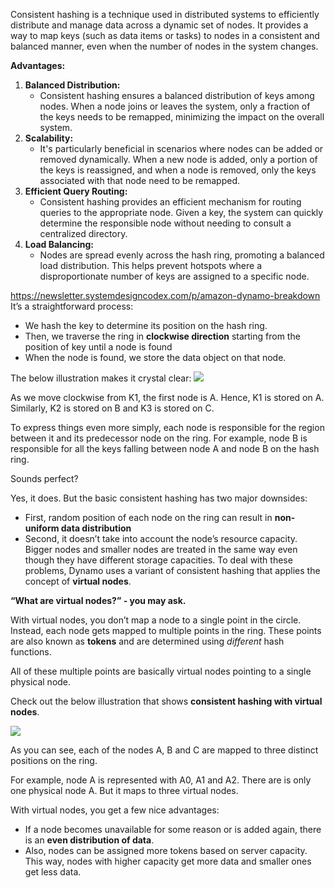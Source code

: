 Consistent hashing is a technique used in distributed systems to efficiently distribute and manage data across a dynamic set of nodes. It provides a way to map keys (such as data items or tasks) to nodes in a consistent and balanced manner, even when the number of nodes in the system changes.

**Advantages:**

1. **Balanced Distribution:**
    - Consistent hashing ensures a balanced distribution of keys among nodes. When a node joins or leaves the system, only a fraction of the keys needs to be remapped, minimizing the impact on the overall system.
2. **Scalability:**
    - It's particularly beneficial in scenarios where nodes can be added or removed dynamically. When a new node is added, only a portion of the keys is reassigned, and when a node is removed, only the keys associated with that node need to be remapped.
3. **Efficient Query Routing:**
    - Consistent hashing provides an efficient mechanism for routing queries to the appropriate node. Given a key, the system can quickly determine the responsible node without needing to consult a centralized directory.
4. **Load Balancing:**
    - Nodes are spread evenly across the hash ring, promoting a balanced load distribution. This helps prevent hotspots where a disproportionate number of keys are assigned to a specific node.

https://newsletter.systemdesigncodex.com/p/amazon-dynamo-breakdown
It’s a straightforward process:
- We hash the key to determine its position on the hash ring.
- Then, we traverse the ring in **clockwise direction** starting from the position of key until a node is found
- When the node is found, we store the data object on that node.
    
The below illustration makes it crystal clear:
![](https://substackcdn.com/image/fetch/w_1456,c_limit,f_auto,q_auto:good,fl_progressive:steep/https%3A%2F%2Fsubstack-post-media.s3.amazonaws.com%2Fpublic%2Fimages%2F1b0a0faa-5f64-4bd2-aa7e-58446705ee0d_2876x1697.png)

As we move clockwise from K1, the first node is A. Hence, K1 is stored on A. Similarly, K2 is stored on B and K3 is stored on C.

To express things even more simply, each node is responsible for the region between it and its predecessor node on the ring. For example, node B is responsible for all the keys falling between node A and node B on the hash ring.

Sounds perfect?

Yes, it does. But the basic consistent hashing has two major downsides:
- First, random position of each node on the ring can result in **non-uniform data distribution**
- Second, it doesn’t take into account the node’s resource capacity. Bigger nodes and smaller nodes are treated in the same way even though they have different storage capacities.
To deal with these problems, Dynamo uses a variant of consistent hashing that applies the concept of **virtual nodes**.

**“What are virtual nodes?” - you may ask.**

With virtual nodes, you don’t map a node to a single point in the circle. Instead, each node gets mapped to multiple points in the ring. These points are also known as **tokens** and are determined using _different_ hash functions.

All of these multiple points are basically virtual nodes pointing to a single physical node.

Check out the below illustration that shows **consistent hashing with virtual nodes**.

![](https://substackcdn.com/image/fetch/w_1456,c_limit,f_auto,q_auto:good,fl_progressive:steep/https%3A%2F%2Fsubstack-post-media.s3.amazonaws.com%2Fpublic%2Fimages%2Fcc53e18d-fc05-462e-b783-53892c12a48d_2486x1947.png)

As you can see, each of the nodes A, B and C are mapped to three distinct positions on the ring.

For example, node A is represented with A0, A1 and A2. There are is only one physical node A. But it maps to three virtual nodes.

With virtual nodes, you get a few nice advantages:
- If a node becomes unavailable for some reason or is added again, there is an **even distribution of data**.
- Also, nodes can be assigned more tokens based on server capacity. This way, nodes with higher capacity get more data and smaller ones get less data.